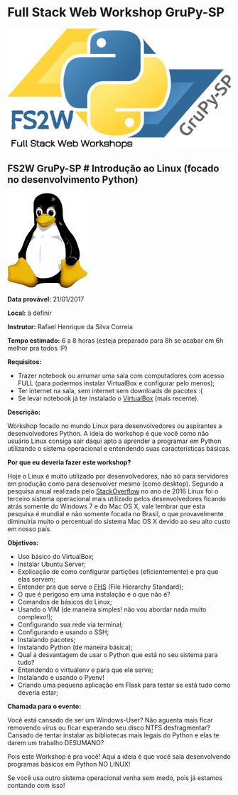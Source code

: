 # Full Stack Web Workshop GruPy-SP

![fs2w](img/fs2w.png)

## FS2W GruPy-SP # Introdução ao Linux (focado no desenvolvimento Python)

![html_css](img/linux.jpg)

**Data provável:** 21/01/2017

**Local:** à definir

**Instrutor:** Rafael Henrique da Silva Correia

**Tempo estimado:** 6 a 8 horas (esteja preparado para 8h se acabar em 6h melhor pra todos :P)

**Requisitos:**

- Trazer notebook ou arrumar uma sala com computadores com acesso FULL (para podermos instalar VirtualBox e configurar pelo menos);
- Ter internet na sala, sem internet sem downloads de pacotes :(
- Se levar notebook já ter instalado o [VirtualBox](https://www.virtualbox.org/wiki/Downloads) (mais recente).

**Descrição:**

Workshop focado no mundo Linux para desenvolvedores ou aspirantes a desenvolvedores Python. A ideia do workshop é que você como não usuário Linux consiga sair daqui apto a aprender a programar em Python utilizando o sistema operacional e entendendo suas características básicas.

**Por que eu deveria fazer este workshop?**

Hoje o Linux é muito utilizado por desenvolvedores, não só para servidores em produção como para desenvolver mesmo (como desktop). Segundo a pesquisa anual realizada pelo [StackOverflow](http://stackoverflow.com/research/developer-survey-2016#technology-desktop-operating-system) no ano de 2016 Linux foi o terceiro sistema operacional mais utilizado pelos desenvolvedores ficando atrás somente do Windows 7 e do Mac OS X, vale lembrar que esta pesquisa é mundial e não somente focada no Brasil, o que provavelmente diminuiria muito o percentual do sistema Mac OS X devido ao seu alto custo em nosso país.

**Objetivos:**

- Uso básico do VirtualBox;
- Instalar Ubuntu Server;
- Explicação de como configurar partições (eficientemente) e pra que elas servem;
- Entender pra que serve o [FHS](http://www.pathname.com/fhs/) (File Hierarchy Standard);
- O que é perigoso em uma instalação e o que não é?
- Comandos de básicos do Linux;
- Usando o VIM (de maneira simples! não vou abordar nada muito complexo!);
- Configurando sua rede via terminal;
- Configurando e usando o SSH;
- Instalando pacotes;
- Instalando Python (de maneira básica);
- Qual a desvantagem de usar o Python que está no seu sistema para tudo?
- Entendendo o virtualenv e para que ele serve;
- Instalando e usando o Pyenv!
- Criando uma pequena aplicação em Flask para testar se está tudo como deveria estar;

**Chamada para o evento:**

Você está cansado de ser um Windows-User? Não aguenta mais ficar removendo vírus ou ficar esperando seu disco NTFS desfragmentar? Cansado de tentar instalar as bibliotecas mais legais do Python e elas te darem um trabalho DESUMANO?

Pois este Workshop é pra você! Aqui a ideia é que você saia desenvolvendo programas básicos em Python NO LINUX!

Se você usa outro sistema operacional venha sem medo, pois já estamos contando com isso!
